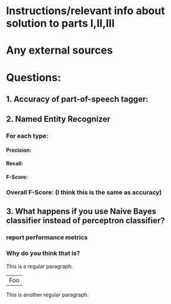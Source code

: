 # Instructions/relevant info about solution to parts I,II,III

# Any external sources

# Questions:

## 1. Accuracy of part-of-speech tagger:

## 2. Named Entity Recognizer

### For each type:

#### Precision:

#### Recall:

#### F-Score:

### Overall F-Score: (I think this is the same as accuracy)

## 3. What happens if you use Naive Bayes classifier instead of perceptron classifier?

### report performance metrics

### Why do you think that is?

This is a regular paragraph.

<table>
    <tr>
        <td>Foo</td>
    </tr>
</table>

This is another regular paragraph.

